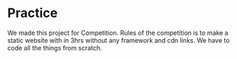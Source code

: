 # Practice
We made this project for Competition.
Rules of the competition is to make a static website with in 3hrs without any framework and cdn links. We have to code all the things from scratch.
